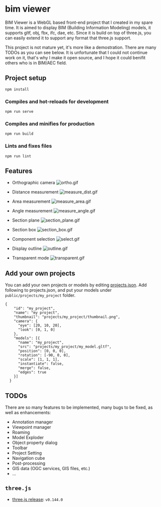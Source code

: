 # bim viewer
BIM Viewer is a WebGL based front-end project that I created in my spare time. It is aimed to display BIM (Building Information Modeling) models, it supports gltf, obj, fbx, ifc, dae, etc. Since it is build on top of three.js, you can easily extend it to support any format that three.js support.

This project is not mature yet, it's more like a demostration. There are many TODOs as you can see below. It is unfortunate that I could not continue work on it, that's why I make it open source, and I hope it could benifit others who is in BIM/AEC field.

## Project setup
```
npm install
```

### Compiles and hot-reloads for development
```
npm run serve
```

### Compiles and minifies for production
```
npm run build
```

### Lints and fixes files
```
npm run lint
```

## Features
- Orthographic camera
![ortho.gif](public/images/snapshots/ortho.gif)

- Distance measurement
![measure_dist.gif](public/images/snapshots/measure_dist.gif)

- Area measurement
![measure_area.gif](public/images/snapshots/measure_area.gif)

- Angle measurement
![measure_angle.gif](public/images/snapshots/measure_angle.gif)

- Section plane
![section_plane.gif](public/images/snapshots/section_plane.gif)

- Section box
![section_box.gif](public/images/snapshots/section_box.gif)

- Component selection
![select.gif](public/images/snapshots/select.gif)

- Display outline
![outline.gif](public/images/snapshots/outline.gif)

- Transparent mode
![transparent.gif](public/images/snapshots/transparent.gif)

## Add your own projects
You can add your own projects or models by editing [projects.json](public/config/projects.json). Add following to projects.json, and put your models under `public/projects/my_project` folder.
```
{
    "id": "my_project",
    "name": "my project",
    "thumbnail": "projects/my_project/thumbnail.png",
    "camera": {
      "eye": [20, 10, 20],
      "look": [0, 1, 0]
    },
    "models": [{
      "name": "my_project",
      "src": "projects/my_project/my_model.gltf",
      "position": [0, 0, 0],
      "rotation": [-90, 0, 0],
      "scale": [1, 1, 1],
      "instantiate": false,
      "merge": false,
      "edges": true
    }]
  }
```

## TODOs
There are so many features to be implemented, many bugs to be fixed, as well as enhancements:
- Annotation manager
- Viewpoint manager
- Roaming
- Model Exploder
- Object property dialog
- Toolbar
- Project Setting
- Navigation cube
- Post-processing
- GIS data (OGC services, GIS files, etc.)
- ...

## `three.js`
- [three.js release](https://github.com/mrdoob/three.js/releases): `v0.144.0`
